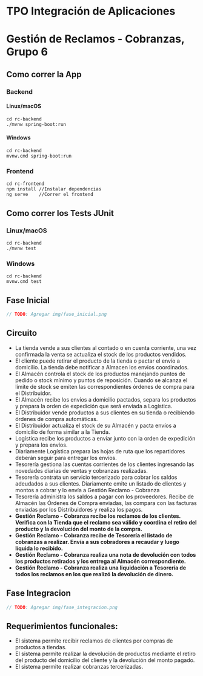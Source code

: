 # TPO Integración de Aplicaciones
# Gestión de Reclamos - Cobranzas, Grupo 6

## Como correr la App
### Backend
#### Linux/macOS
```
cd rc-backend
./mvnw spring-boot:run
```
#### Windows
```
cd rc-backend
mvnw.cmd spring-boot:run
```
### Frontend
```
cd rc-frontend
npm install //Instalar dependencias
ng serve    //Correr el frontend
```

## Como correr los Tests JUnit
### Linux/macOS
```
cd rc-backend
./mvnw test
```
### Windows
```
cd rc-backend
mvnw.cmd test
```

## Fase Inicial

```cpp
// TODO: Agregar img/fase_inicial.png
```

## Circuito
 - La tienda vende a sus clientes al contado o en cuenta corriente, una vez confirmada la venta se actualiza el stock de los productos vendidos.
 - El cliente puede retirar el producto de la tienda o pactar el envío a domicilio. La tienda debe notificar a Almacen los envios coordinados.
 - El Almacén controla el stock de los productos manejando puntos de pedido o stock mínimo y puntos de reposición. Cuando se alcanza el límite de stock se emiten las correspondientes órdenes de compra para el Distribuidor.
 - El Almacén recibe los envíos a domicilio pactados, separa los productos y prepara la orden de expedición que será enviada a Logística.
 - El Distribuidor vende productos a sus clientes en su tienda o recibiendo órdenes de compra automáticas.
 - El Distribuidor actualiza el stock de su Almacén y pacta envíos a domicilio de forma similar a la Tienda.
 - Logística recibe los productos a enviar junto con la orden de expedición y prepara los envíos.
 - Diariamente Logística prepara las hojas de ruta que los repartidores deberán seguir para entregar los envíos.
 - Tesorería gestiona las cuentas corrientes de los clientes ingresando las novedades diarias de ventas y cobranzas realizadas.
 - Tesorería contrata un servicio tercerizado para cobrar los saldos adeudados a sus clientes. Diariamente emite un listado de clientes y montos a cobrar y lo envía a Gestión Reclamo - Cobranza
 - Tesorería administra los saldos a pagar con los proveedores. Recibe de Almacén las Órdenes de Compra enviadas, las compara con las facturas enviadas por los Distribuidores y realiza los pagos.
 -  <b>Gestión Reclamo - Cobranza recibe los reclamos de los clientes. Verifica con la Tienda que el reclamo sea válido y coordina el retiro del producto y la devolución del monto de la compra.</b>
 -  <b>Gestión Reclamo - Cobranza recibe de Tesorería el listado de cobranzas a realizar. Envía a sus cobradores a recaudar y luego líquida lo recibido.</b>
 -  <b>Gestión Reclamo - Cobranza realiza una nota de devolución con todos los productos retirados y los entrega al Almacén correspondiente.</b>
 -  <b>Gestión Reclamo - Cobranza realiza una liquidación a Tesorería de todos los reclamos en los que realizó la devolución de dinero.</b>


## Fase Integracion

```cpp
// TODO: Agregar img/fase_integracion.png
```

## Requerimientos funcionales:
 - El sistema permite recibir reclamos de clientes por compras de productos a tiendas.
 - El sistema permite realizar la devolución de productos mediante el retiro del producto del domicilio del cliente y la devolución del monto pagado.
 - El sistema permite realizar cobranzas tercerizadas.
 
